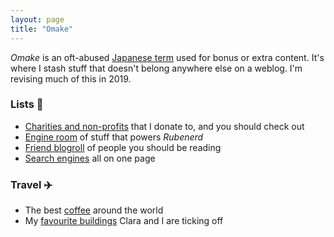```yaml
---
layout: page
title: "Omake"
---
```

*Omake* is an oft-abused [Japanese term] used for bonus or extra content. It's where I stash stuff that doesn't belong anywhere else on a weblog. I'm revising much of this in 2019.

### Lists 📝

* [Charities and non-profits](/omake/charities/) that I donate to, and you should check out
* [Engine room](/omake/engine-room/) of stuff that powers *Rubenerd*
* [Friend blogroll](/omake/blogroll/) of people you should be reading
* [Search engines](/omake/search-engines/) all on one page

### Travel ✈️

* The best [coffee](/omake/coffee/) around the world
* My [favourite buildings](/omake/favourite-buildings) Clara and I are ticking off

[Japanese term]: https://en.wiktionary.org/wiki/omake

